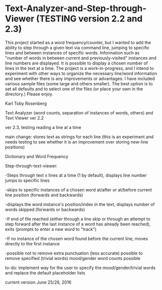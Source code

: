 # Text-Analyzer-and-Step-through-Viewer (TESTING version 2.2 and 2.3)
This project started as a word frequency/counter,
but I wanted to add the ability to step through a given text via command line,
jumping to specific lines and between instances of specific words.
Information such as "number of words in between current and previously-visited" instances and line numbers are displayed.
It is possible to display a chosen number of lines in the text at a time.
The project is a work-in-progress, and I intend to experiment with other ways to organize the necessary line/word information and 
see whether there is any improvements or advantages. I have included various sample files (some large and others smaller). 
The best option is to set all defaults and to select one of the files (or place your own in the directory.) Please enjoy.

Karl Toby Rosenberg

Text Analyzer (word counts, separation of instances of words, others) and Text Viewer
ver 2.2

ver 2.3, testing reading a line at a time

main change: stores text as strings for each line
(this is an experiment and needs testing to see whether it is an improvement over storing new-line positions)

Dictionary and Word Frequency

Step-through-text-viewer:

-Steps through text x lines at a time (1 by default), displays line number
jumps to specific lines

-skips to specific instances of a chosen word 
at/after or at/before current line position (forwards and backwards)

-displays the word instance's position/index in the text,
displays number of words skipped (forwards or backwards)

-If end of file reached 
(either through a line skip or through an attempt to step forward after 
the last instance of a word has already been reached),
exits (prompts to enter a new word to "track")

-If no instance of the chosen word found before the current line,
moves directly to the first instance

-possible not to remove extra punctuation (less accurate)
possible to remove specified (trivial words)
mood/gender word counts possible

to-do: implement way for the user to specify the 
mood/gender/trivial words and replace the default placeholder lists

current version June 25/26, 2016